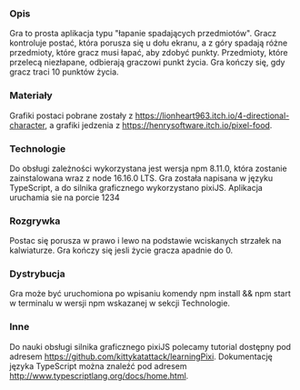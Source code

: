 ### Opis
Gra to prosta aplikacja typu "łapanie spadających przedmiotów". Gracz kontroluje postać, która porusza się u dołu ekranu, a z góry spadają różne przedmioty, które gracz musi łapać, aby zdobyć punkty. Przedmioty, które przelecą niezłapane, odbierają graczowi punkt życia. Gra kończy się, gdy gracz traci 10 punktów życia.

### Materiały
Grafiki postaci pobrane zostały z https://lionheart963.itch.io/4-directional-character, a grafiki jedzenia z https://henrysoftware.itch.io/pixel-food.

### Technologie
Do obsługi zależności wykorzystana jest wersja npm 8.11.0, która zostanie zainstalowana wraz z node 16.16.0 LTS. Gra została napisana w języku TypeScript, a do silnika graficznego wykorzystano pixiJS. Aplikacja uruchamia sie na porcie 1234

### Rozgrywka
Postac się porusza w prawo i lewo na podstawie wciskanych strzałek na kalwiaturze. Gra kończy się jesli życie gracza apadnie do 0.


### Dystrybucja
Gra może być uruchomiona po wpisaniu komendy npm install && npm start w terminalu w wersji npm wskazanej w sekcji Technologie.

### Inne
Do nauki obsługi silnika graficznego pixiJS polecamy tutorial dostępny pod adresem https://github.com/kittykatattack/learningPixi. 
Dokumentację języka TypeScript można znaleźć pod adresem http://www.typescriptlang.org/docs/home.html.
